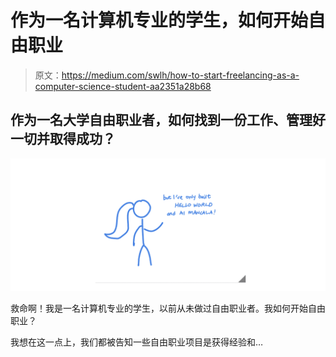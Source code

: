 # 作为一名计算机专业的学生，如何开始自由职业

> 原文：<https://medium.com/swlh/how-to-start-freelancing-as-a-computer-science-student-aa2351a28b68>

## 作为一名大学自由职业者，如何找到一份工作、管理好一切并取得成功？

![](img/6415a82cdafaa6cb8640e99c2e1a7882.png)

救命啊！我是一名计算机专业的学生，以前从未做过自由职业者。我如何开始自由职业？

我想在这一点上，我们都被告知一些自由职业项目是获得经验和…